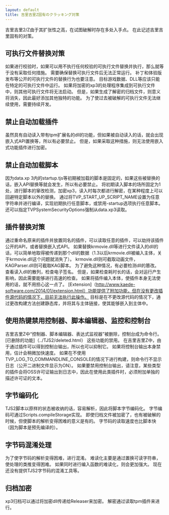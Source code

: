 ```yaml
---
layout: default
title: 吉里吉里Z固有のクラッキング対策
---
```


<!-- 吉里吉里2/Zは、その拡張性の高さからクラッキングしようとした時にその糸口となる箇所が複数存在する。  
ここでは吉里吉里固有の対策について記述する。 -->
吉里吉里2/Z由于其扩张性之高，在试图破解时存在多处入手点。
在此记述吉里吉里固有的对策。

## 可执行文件替换对策
<!-- 認証を行う場合、何もチェックがない実行ファイルと差し替えて実行出来てしまうと、何も対策していないに等しい。  
入手可能な実行ファイルと差し替えて動かないようする必要がある。  
パッチや体験版配布などで公開された実行ファイルへの差し替えでの動作も注意する。  
対象のゲームデータ、DLL等が特定の実行ファイルでないと動かないようにする。  
暗号化されたxp3の復号化処理を組み込んでしまえば他の実行ファイルでは起動できなくなる。  
ただ復号化されたアーカイブを作られれば意味がなくなるので、他に固有の機能を追加するなどもした方が良い。  
過去のクラッキングされた実行ファイルが使えないようにするため継続的な開発が必要になる。 -->

如果进行校验时，如果可以用不执行任何校验的可执行文件替换并执行，那么就等于没有采取任何措施。
需要确保替换可执行文件后无法正常运行。
补丁和体验版发布等公开的可执行文件的替换行为也要注意。
目标游戏数据、DLL等应该只能在特定的可执行文件中运行。
如果将加密的xp3的处理程序集成到可执行文件中，则其他可执行文件将无法启动。
但是，如果生成了解密的归档文件，则意义将消失，因此最好添加其他独特的功能。
为了使过去被破解的可执行文件无法继续使用，需要持续开发。


## 禁止自动加载插件
<!-- tpmの拡張子を持つdllを自動的に読み込む機能があるが、自動読み込みされると組み込みAPI置き換えなど出来てしまうので、出来ないようにする必要がある。  
ただし、この対策を行うと組み込み機能のプラグインを使った暗号化が使えなくなる。 -->
虽然具有自动读入带有tpm扩展名的dll的功能，但如果被自动读入的话，就会出现嵌入式API置换等，所以有必要禁止。
但是，如果采取这种措施，则无法使用嵌入式功能插件进行加密。

## 禁止自动加载脚本
<!-- data.xp3内のstartup.tjs等初期にロードされるスクリプトが固定されているので、それを差し替えられると組み込みAPI置き換えなど出来てしまうので、出来ないようにする必要がある。  
初期に読み込むスクリプトの場所を1つに固定したり、スクリプトの改竄検出を行ったり、xp3の暗号化を行い読み込み時毎回復号化することで、特定のスクリプト以外の差込をある程度回避できる。  
TVP\_START\_UP\_SCRIPT\_NAME に任意の文字列を設定してコンパイルすることで任意のスクリプトを初期実行し、-startupオプションでの任意スクリプト実行を抑止する。  
TVPSystemSecurityOptions でdata.xp3からの読み込みを強制するなどの指定も可能。 -->
因为data.xp 3内的startup.tjs等初期被加载的脚本是固定的，如果这些被替换的话，嵌入API替换等就会发生，所以有必要禁止。
将初期读入脚本的场所固定为1处，进行脚本的窜改检测，加密xp3，读入时每次都进行解密，在某种程度上可以回避特定脚本以外的替换。
通过将TVP\_START\_UP\_SCRIPT\_NAME设置为任意字符串并进行编译，实现初期执行任意脚本，或禁用-startup选项执行任意脚本。
还可以指定TVPSystemSecurityOptions强制从data.xp3读取。


## 插件替换对策
<!-- 元のプラグインをリネームし同名のプラグインを置くことで任意のプラグインの読み込みが出来る、そのプラグインが公開しているAPIを乗っ取ったり、組み込みAPIの置き換えが可能になる。  
krmovie.dll等ファイル読み込みを行うdllを置き換えると、そのdllに渡されるデータを簡単に取得できる(1.3以降ではkrmovie.dllは本体に組み込まれるので、krmovie.dllに関してはこの問題はなくなる)。  
krmovie.dllの場合は動画ファイル、KAGParser.dll系ではKAGスクリプト。  
これを回避するためにdllの改竄検出をする必要がある。  
読み込むdllのハッシュを見たり、電子署名のチェックを行ったり。  
ただ、チェックに時間がかかると実行に影響が出るので高速なチェックが出来るものである必要がある。  
プラグインを本体に組み込んでしまい、プラグイン自体使えないようにすればその辺り気にしなくてよい。  
[Extension](http://www.kaede-software.com/2014/01/extension.html) 機能によって機能追加可能になっているが、プラグインのソースコード変更なしに行うことは現在できない。  
ソースコードの変更なしにビルド方法の変更によってスタティックライブラリを作り、それを本体とリンクすることで本体に組み込み可能にすることが目標。 -->
通过重命名原来的插件并放置同名的插件，可以读取任意的插件，可以劫持该插件公开的API，或者替换嵌入式API。
如果替换krmovie.dll等进行文件读入的dll的话，可以简单地取得被传递到那个dll的数据（1.3以后krmovie.dll被编入主体，关于krmovie.dll这个问题就消失了）。
krmovie.dll则可截取动画文件，KAGParser.dll则可截取KAG脚本。
为了避免这种情况，有必要检测dll的篡改。
查看读入dll的散列，检查电子签名。
但是，如果检查耗时长的话，会对运行产生影响，因此需要能够进行高速的检查。
如果将插件编入本体，使插件本身无法使用的话，就不用担心这一点了。
[Extension]（http://www.kaede-software.com/2014/01/extension.html）功能提供了附加功能，但在没有更改插件源代码的情况下，目前无法执行此操作。
目标是在不更改源代码的情况下，通过更改构建方法创建静态库，并将其与主体链接，使其能够嵌入到主体中。

## 使用热键禁用控制器、脚本编辑器、监控和控制台
<!-- 吉里吉里Zでは「コントローラ、スクリプトエディタ、監視式」は削除され、コンソールはコマンドラインとなっている。  
[削除された機能](../TJS2/deleted.html)  
これらの機能を無効化する。  
吉里吉里Zでは、プラグインでコンソール出力を得られるので、それも抑止する。  
コンソール出力自体を無効化すると、少し高速化すると思われる。
TVP\_LOG\_TO\_COMMANDLINE\_CONSOLE を付けずにビルドするとコマンドラインにはログが出力されなくなる(公開バイナリはONで出力される)。  
コンソール出力を無効化するのなら、OSSライセンスをログに出力するタイプのプラグインもあるので、そのようなプラグインを使用する場合は、licenseが記述されたテキストを別途添付する必要があるので注意が必要。 -->
吉里吉里Z中“控制器、脚本编辑器、表达式监视器”被删除，控制台成为命令行。
[已删除的功能]（../TJS2/deleted.html）
这些功能的禁用。
在吉里吉里Z中，由于通过插件可以得到控制台输出，所以也可以抑制它。
如果将控制台输出本身禁用，估计会稍微加快速度。
如果在不使用TVP\_LOG\_TO\_COMMANDLINE\_CONSOLE的情况下进行构建，则命令行不显示日志（公开二进制文件显示为ON）。
如果要禁用控制台输出，请注意，某些类型的插件会将OSS许可证输出到日志中，因此在使用此类插件时，必须附加单独的描述许可证的文本。

## 字节编码化
<!-- TJS2スクリプトがそのままの状態で格納されていると解析が容易なので、スクリプトをバイトコード化する。  
バイトコード化はScripts.compileStorageによって可能。  
アーカイブが暗号化されていても、そこを突破されることはあるので、スクリプトの解析を困難にしておく意味はある。  
また、バイトコードの方がスクリプトよりも高速に読み込める(スクリプトのコンパイルが事前に行われているので)。 -->
TJS2脚本以原样的状态被收纳的话，容易解析，因此将脚本字节编码化。
字节编码可通过Scripts.compileStorage实现。
即使归档文件被加密了，也有被破解的时候，但使脚本的解析变得困难的意义是有的。
字节码的读取速度也比脚本快（因为脚本是预先编译的）。

## 字节码混淆处理
<!-- バイトコードの解析を困難にするため難読化する。  
難読化は主に可読可能な文字列を置き換えることで処理の類推を困難にする。  
組み込みの関数の難読化も同時にできるとより強力である。  
現在TJS2バイトコードの難読化ツール等は提供されていない。 -->
为了使字节码的解析变得困难，进行混淆。
难读化主要是通过置换可读字符串，使处理的类推变得困难。
如果同时进行编入函数的难读化，则会更加强大。
现在还没有提供TJS2字节码的混淆工具等。

## 归档加密
<!-- xp3アーカイブはリリーサーに暗号化dllを渡すことで暗号化することが出来る。  
復号化はtpmプラグインを読み込ませることで行う。   -->
xp3归档可以通过将加密dll传递给Releaser来加密。
解密通过读取tpm插件来进行。